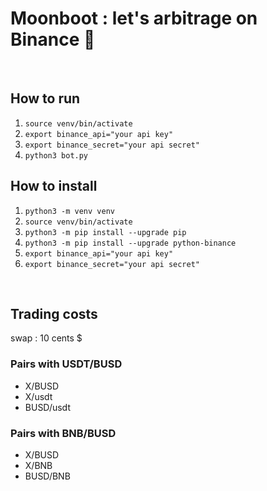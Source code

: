 # Moonboot : let's arbitrage on Binance 🤖 

<br>

## How to run 
1. ```source venv/bin/activate```
2. ```export binance_api="your api key"```
3. ```export binance_secret="your api secret"```
4. ```python3 bot.py```


## How to install
1. ```python3 -m venv venv```
2. ```source venv/bin/activate```
3. ```python3 -m pip install --upgrade pip```
4. ```python3 -m pip install --upgrade python-binance```
5. ```export binance_api="your api key"```
5. ```export binance_secret="your api secret"```

<br>

## Trading costs
swap : 10 cents $

### Pairs with USDT/BUSD 
- X/BUSD
- X/usdt
- BUSD/usdt

###  Pairs with BNB/BUSD
- X/BUSD
- X/BNB
- BUSD/BNB


